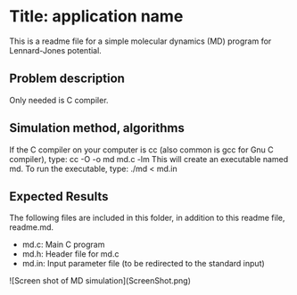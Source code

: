 # Title: application name
This is a readme file for a simple molecular dynamics (MD) program 
for Lennard-Jones potential.
## Problem description
Only needed is C compiler.
## Simulation method, algorithms
If the C compiler on your computer is cc (also common is gcc for Gnu C 
compiler), type:
cc -O -o md md.c -lm
This will create an executable named md. To run the executable, type:
./md < md.in
## Expected Results
The following files are included in this folder, in addition to this readme 
file, readme.md.
<ul>
<li>md.c: Main C program</li>
<li>md.h: Header file for md.c</li>
<li>md.in: Input parameter file (to be redirected to the standard input)</li>
</ul>
![Screen shot of MD simulation](ScreenShot.png)
